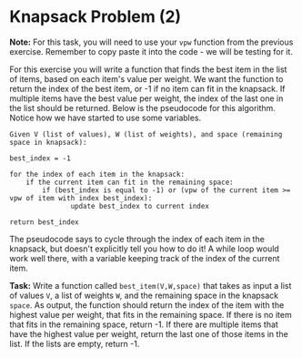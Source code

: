 # Knapsack Problem (2)

**Note:** For this task, you will need to use your `vpw` function from the previous exercise. Remember to copy paste it into the code - we will be testing for it.

For this exercise you will write a function that finds the best item in the list of items, based on each item's value per weight. We want the function to return the index of the best item, or -1 if no item can fit in the knapsack. If multiple items have the best value per weight, the index of the last one in the list should be returned. Below is the pseudocode for this algorithm. Notice how we have started to use some variables.

```
Given V (list of values), W (list of weights), and space (remaining space in knapsack):

best_index = -1  

for the index of each item in the knapsack:
    if the current item can fit in the remaining space:   
        if (best_index is equal to -1) or (vpw of the current item >= vpw of item with index best_index):
               update best_index to current index
    
return best_index
```

The pseudocode says to cycle through the index of each item in the knapsack, but doesn't explicitly tell you how to do it! A while loop would work well there, with a variable keeping track of the index of the current item.

**Task:** Write a function called `best_item(V,W,space)` that takes as input a list of values `V`, a list of weights `W`, and the remaining space in the knapsack `space`. As output, the function should return the index of the item with the highest value per weight, that fits in the remaining space. If there is no item that fits in the remaining space, return -1. If there are multiple items that have the highest value per weight, return the last one of those items in the list. If the lists are empty, return -1. 


